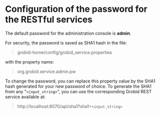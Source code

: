 # Configuration of the password for the RESTful services

The default password for the administration console is **admin**.

For security, the password is saved as SHA1 hash in the file:

> grobid-home/config/grobid_service.properties

with the property name:

> org.grobid.service.admin.pw

To change the password, you can replace this property value by the SHA1 hash generated for your new password of choice. To generate the SHA1 from any "`<input_string>`", you can use the corresponding Grobid REST service available at:

> http://localhost:8070/api/sha1?sha1=`<input_string>`
